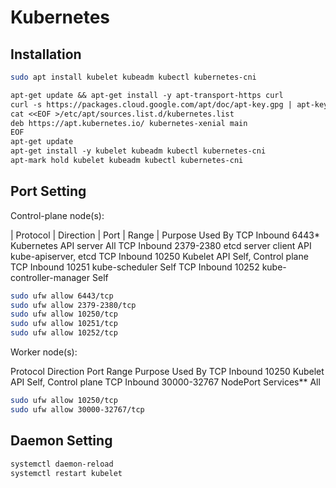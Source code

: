 # Kubernetes

## Installation

```sh
sudo apt install kubelet kubeadm kubectl kubernetes-cni
```

```txt
apt-get update && apt-get install -y apt-transport-https curl
curl -s https://packages.cloud.google.com/apt/doc/apt-key.gpg | apt-key add -
cat <<EOF >/etc/apt/sources.list.d/kubernetes.list
deb https://apt.kubernetes.io/ kubernetes-xenial main
EOF
apt-get update
apt-get install -y kubelet kubeadm kubectl kubernetes-cni
apt-mark hold kubelet kubeadm kubectl kubernetes-cni
```

## Port Setting

Control-plane node(s):

| Protocol | Direction | Port | Range | Purpose	Used By
TCP	Inbound	6443*	Kubernetes API server	All
TCP	Inbound	2379-2380	etcd server client API	kube-apiserver, etcd
TCP	Inbound	10250	Kubelet API	Self, Control plane
TCP	Inbound	10251	kube-scheduler	Self
TCP	Inbound	10252	kube-controller-manager	Self
```sh
sudo ufw allow 6443/tcp
sudo ufw allow 2379-2380/tcp
sudo ufw allow 10250/tcp
sudo ufw allow 10251/tcp
sudo ufw allow 10252/tcp
```


Worker node(s):

Protocol	Direction	Port Range	Purpose	Used By
TCP	Inbound	10250	Kubelet API	Self, Control plane
TCP	Inbound	30000-32767	NodePort Services**	All
```sh
sudo ufw allow 10250/tcp
sudo ufw allow 30000-32767/tcp
```

## Daemon Setting

```sh
systemctl daemon-reload
systemctl restart kubelet
```
